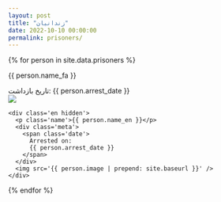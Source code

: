 ```yaml
---
layout: post
title: "زندانیان"
date: 2022-10-10 00:00:00
permalink: prisoners/
---
```


<div class='prisoners'>
  {% for person in site.data.prisoners %}
  <div class='profile'>
    <div class='fa lang-fa'>
      <p class='name'>{{ person.name_fa }}</p>
      <div class='meta'>
        <span class='date'>
          تاریخ بازداشت: 
          {{ person.arrest_date }}
          </span>
      </div>
      <img src='{{ person.image | prepend: site.baseurl }}' />
    </div>
    
    <div class='en hidden'>
      <p class='name'>{{ person.name_en }}</p>
      <div class='meta'>
        <span class='date'>
          Arrested on:
          {{ person.arrest_date }}
        </span>
      </div>
      <img src='{{ person.image | prepend: site.baseurl }}' />
    </div>
  </div>
  {% endfor %}
</div>

<script src="/js/prisoners.js"></script>
